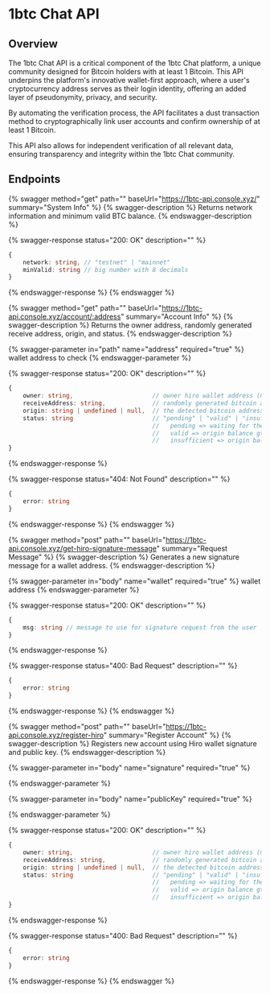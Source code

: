 # 1btc Chat API

## Overview

The 1btc Chat API is a critical component of the 1btc Chat platform, a unique community designed for Bitcoin holders with at least 1 Bitcoin. This API underpins the platform's innovative wallet-first approach, where a user's cryptocurrency address serves as their login identity, offering an added layer of pseudonymity, privacy, and security.

By automating the verification process, the API facilitates a dust transaction method to cryptographically link user accounts and confirm ownership of at least 1 Bitcoin.

This API also allows for independent verification of all relevant data, ensuring transparency and integrity within the 1btc Chat community.

## Endpoints

{% swagger method="get" path="" baseUrl="https://1btc-api.console.xyz/" summary="System Info" %}
{% swagger-description %}
Returns network information and minimum valid BTC balance.
{% endswagger-description %}

{% swagger-response status="200: OK" description="" %}
```typescript
{
    network: string, // "testnet" | "mainnet"
    minValid: string // big number with 8 decimals
}
```
{% endswagger-response %}
{% endswagger %}

{% swagger method="get" path="" baseUrl="https://1btc-api.console.xyz/account/:address" summary="Account Info" %}
{% swagger-description %}
Returns the owner address, randomly generated receive address, origin, and status.
{% endswagger-description %}

{% swagger-parameter in="path" name="address" required="true" %}
wallet address to check
{% endswagger-parameter %}

{% swagger-response status="200: OK" description="" %}
```typescript
{
    owner: string,                      // owner hiro wallet address (maybe evm, solana... in the future)
    receiveAddress: string,             // randomly generated bitcoin adress to deposit dust amount
    origin: string | undefined | null,  // the detected bitcoin address sent dust amount to receiveAddress
    status: string                      // "pending" | "valid" | "insufficient"
                                        //   pending => waiting for the dust amount
                                        //   valid => origin balance gte minValid
                                        //   insufficient => origin balance lt minValid
}
```
{% endswagger-response %}

{% swagger-response status="404: Not Found" description="" %}
```typescript
{
    error: string
}
```
{% endswagger-response %}
{% endswagger %}

{% swagger method="post" path="" baseUrl="https://1btc-api.console.xyz/get-hiro-signature-message" summary="Request Message" %}
{% swagger-description %}
Generates a new signature message for a wallet address.
{% endswagger-description %}

{% swagger-parameter in="body" name="wallet" required="true" %}
wallet address
{% endswagger-parameter %}

{% swagger-response status="200: OK" description="" %}
```typescript
{
    msg: string // message to use for signature request from the user
}
```
{% endswagger-response %}

{% swagger-response status="400: Bad Request" description="" %}
```typescript
{
    error: string
}
```
{% endswagger-response %}
{% endswagger %}

{% swagger method="post" path="" baseUrl="https://1btc-api.console.xyz/register-hiro" summary="Register Account" %}
{% swagger-description %}
Registers new account using Hiro wallet signature and public key.
{% endswagger-description %}

{% swagger-parameter in="body" name="signature" required="true" %}

{% endswagger-parameter %}

{% swagger-parameter in="body" name="publicKey" required="true" %}

{% endswagger-parameter %}

{% swagger-response status="200: OK" description="" %}
```typescript
{
    owner: string,                      // owner hiro wallet address (maybe evm, solana... in the future)
    receiveAddress: string,             // randomly generated bitcoin adress to deposit dust amount
    origin: string | undefined | null,  // the detected bitcoin address sent dust amount to receiveAddress
    status: string                      // "pending" | "valid" | "insufficient"
                                        //   pending => waiting for the dust amount
                                        //   valid => origin balance gte minValid
                                        //   insufficient => origin balance lt minValid
}
```
{% endswagger-response %}

{% swagger-response status="400: Bad Request" description="" %}
```typescript
{
    error: string
}
```
{% endswagger-response %}
{% endswagger %}
